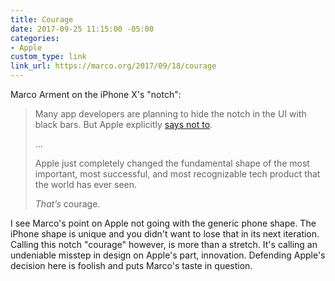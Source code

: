 ```yaml
---
title: Courage
date: 2017-09-25 11:15:00 -05:00
categories:
- Apple
custom_type: link
link_url: https://marco.org/2017/09/18/courage
---
```


Marco Arment on the iPhone X's "notch":

> Many app developers are planning to hide the notch in the UI with black bars. But Apple explicitly [says not to](https://developer.apple.com/ios/human-interface-guidelines/overview/iphone-x/).
>
>…
>
> Apple just completely changed the fundamental shape of the most important, most successful, and most recognizable tech product that the world has ever seen.
>
> *That’s* courage.

I see Marco's point on Apple not going with the generic phone shape. The iPhone shape is unique and you didn't want to lose that in its next iteration. Calling this notch "courage" however, is more than a stretch. It's calling an undeniable misstep in design on Apple's part, innovation. Defending Apple's decision here is foolish and puts Marco's taste in question.
